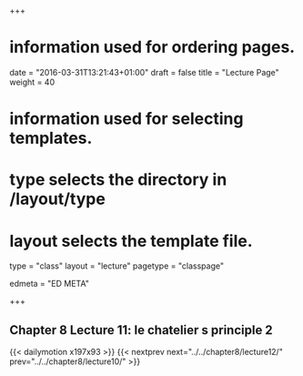 +++
# information used for ordering pages.
date = "2016-03-31T13:21:43+01:00"
draft = false
title = "Lecture Page"
weight = 40

# information used for selecting templates.
# type selects the directory in /layout/type
# layout selects the template file.

type   = "class"
layout = "lecture"
pagetype = "classpage"





edmeta = "ED META"

+++
## Chapter 8 Lecture 11: le chatelier s principle 2
{{< dailymotion x197x93 >}}
{{< nextprev next="../../chapter8/lecture12/"     prev="../../chapter8/lecture10/"  >}}

